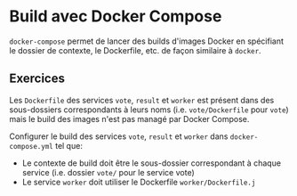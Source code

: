 # Build avec Docker Compose

`docker-compose` permet de lancer des builds d'images Docker en spécifiant le dossier de contexte, le Dockerfile, etc. de façon similaire à `docker`.

## Exercices  

Les `Dockerfile` des services `vote`, `result` et `worker` est présent dans des sous-dossiers correspondants à leurs noms (i.e. `vote/Dockerfile` pour `vote`) mais le build des images n'est pas managé par Docker Compose.

Configurer le build des services `vote`, `result` et `worker` dans `docker-compose.yml` tel que:

- Le contexte de build doit être le sous-dossier correspondant à chaque service (i.e. dossier `vote/` pour le service vote)
- Le service `worker` doit utiliser le Dockerfile `worker/Dockerfile.j`
